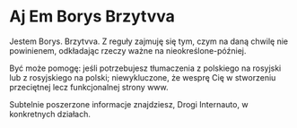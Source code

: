 # Aj Em Borys Brzytvva

Jestem Borys. Brzytvva. Z reguły zajmuję się tym, czym na daną chwilę nie powinienem, odkładając rzeczy ważne na nieokreślone-później.

Być może pomogę: jeśli potrzebujesz tłumaczenia z polskiego na rosyjski lub z rosyjskiego na polski; niewykluczone, że wesprę Cię w stworzeniu przeciętnej lecz funkcjonalnej strony www.

Subtelnie poszerzone informacje znajdziesz, Drogi Internauto, w konkretnych działach.
